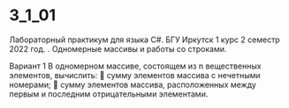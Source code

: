 # 3_1_01

Лабораторный практикум для языка C#. БГУ Иркутск 1 курс 2 семестр 2022 год. . Одномерные массивы и работы со строками.

Вариант 1
В одномерном массиве, состоящем из n вещественных элементов, вычислить:
 сумму элементов массива с нечетными номерами;
 сумму элементов массива, расположенных между первым и последним
отрицательными элементами.
